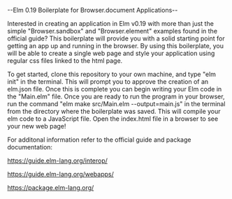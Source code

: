 --Elm 0.19 Boilerplate for Browser.document Applications--

Interested in creating an application in Elm v0.19 with more than just the simple "Browser.sandbox" and "Browser.element" examples found in the official guide? This boilerplate will provide you with a solid starting point for getting an app up and running in the browser. By using this boilerplate, you will be able to create a single web page and style your application using regular css files linked to the html page.

To get started, clone this repository to your own machine, and type "elm init" in the terminal. This will prompt you to approve the creation of an elm.json file. Once this is complete you can begin writing your Elm code in the "Main.elm" file. Once you are ready to run the program in your browser, run the command "elm make src/Main.elm --output=main.js" in the terminal from the directory where the boilerplate was saved. This will compile your elm code to a JavaScript file. Open the index.html file in a browser to see your new web page!

For additonal information refer to the official guide and package documentation: 

https://guide.elm-lang.org/interop/

https://guide.elm-lang.org/webapps/

https://package.elm-lang.org/